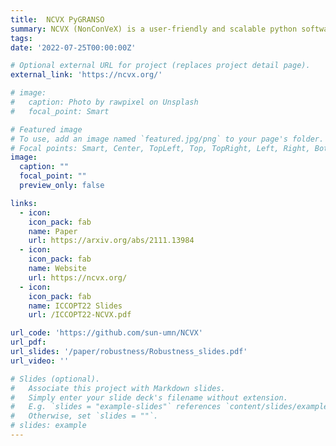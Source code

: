 ```yaml
---
title:  NCVX PyGRANSO 
summary: NCVX (NonConVeX) is a user-friendly and scalable python software package targeting general nonsmooth NCVX problems with nonsmooth constraints. 
tags: 
date: '2022-07-25T00:00:00Z'

# Optional external URL for project (replaces project detail page).
external_link: 'https://ncvx.org/'

# image:
#   caption: Photo by rawpixel on Unsplash
#   focal_point: Smart

# Featured image
# To use, add an image named `featured.jpg/png` to your page's folder.
# Focal points: Smart, Center, TopLeft, Top, TopRight, Left, Right, BottomLeft, Bottom, BottomRight.
image:
  caption: ""
  focal_point: ""
  preview_only: false

links:
  - icon: 
    icon_pack: fab
    name: Paper
    url: https://arxiv.org/abs/2111.13984
  - icon: 
    icon_pack: fab
    name: Website
    url: https://ncvx.org/
  - icon: 
    icon_pack: fab
    name: ICCOPT22 Slides
    url: /ICCOPT22-NCVX.pdf

url_code: 'https://github.com/sun-umn/NCVX'
url_pdf: 
url_slides: '/paper/robustness/Robustness_slides.pdf'
url_video: ''

# Slides (optional).
#   Associate this project with Markdown slides.
#   Simply enter your slide deck's filename without extension.
#   E.g. `slides = "example-slides"` references `content/slides/example-slides.md`.
#   Otherwise, set `slides = ""`.
# slides: example
---
```



